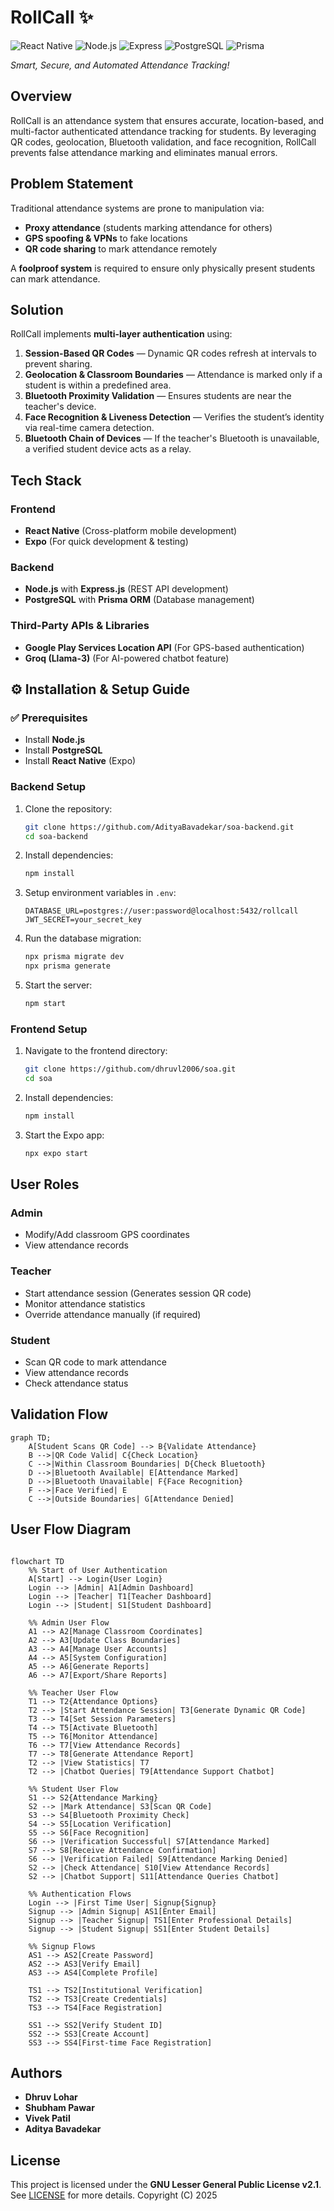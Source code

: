 # RollCall ✨
![React Native](https://img.shields.io/badge/React_Native-61DAFB?style=for-the-badge&logo=react&logoColor=white)
![Node.js](https://img.shields.io/badge/Node.js-339933?style=for-the-badge&logo=nodedotjs&logoColor=white)
![Express](https://img.shields.io/badge/Express-000000?style=for-the-badge&logo=express&logoColor=white)
![PostgreSQL](https://img.shields.io/badge/PostgreSQL-4169E1?style=for-the-badge&logo=postgresql&logoColor=white)
![Prisma](https://img.shields.io/badge/Prisma-2D3748?style=for-the-badge&logo=prisma&logoColor=white)

*Smart, Secure, and Automated Attendance Tracking!*

## **Overview**
RollCall is an attendance system that ensures accurate, location-based, and multi-factor authenticated attendance tracking for students. By leveraging QR codes, geolocation, Bluetooth validation, and face recognition, RollCall prevents false attendance marking and eliminates manual errors.


## **Problem Statement**
Traditional attendance systems are prone to manipulation via:
- **Proxy attendance** (students marking attendance for others)
- **GPS spoofing & VPNs** to fake locations
- **QR code sharing** to mark attendance remotely

A **foolproof system** is required to ensure only physically present students can mark attendance.


## **Solution**
RollCall implements **multi-layer authentication** using:
1. **Session-Based QR Codes** — Dynamic QR codes refresh at intervals to prevent sharing.
2. **Geolocation & Classroom Boundaries** — Attendance is marked only if a student is within a predefined area.
3. **Bluetooth Proximity Validation** — Ensures students are near the teacher's device.
4. **Face Recognition & Liveness Detection** — Verifies the student’s identity via real-time camera detection.
5. **Bluetooth Chain of Devices** — If the teacher's Bluetooth is unavailable, a verified student device acts as a relay.


## Tech Stack

### Frontend
- **React Native** (Cross-platform mobile development)
- **Expo** (For quick development & testing)

### Backend
- **Node.js** with **Express.js** (REST API development)
- **PostgreSQL** with **Prisma ORM** (Database management)

### **Third-Party APIs & Libraries**
- **Google Play Services Location API** (For GPS-based authentication)
- **Groq (Llama-3)** (For AI-powered chatbot feature)

## ⚙️ Installation & Setup Guide

### ✅ Prerequisites
- Install **Node.js**
- Install **PostgreSQL**
- Install **React Native** (Expo)


### Backend Setup
1. Clone the repository:
   ```sh
   git clone https://github.com/AdityaBavadekar/soa-backend.git
   cd soa-backend
   ```
2. Install dependencies:
   ```sh
   npm install
   ```
3. Setup environment variables in `.env`:
   ```env
   DATABASE_URL=postgres://user:password@localhost:5432/rollcall
   JWT_SECRET=your_secret_key
   ```
4. Run the database migration:
   ```sh
   npx prisma migrate dev
   npx prisma generate
   ```
5. Start the server:
   ```sh
   npm start
   ```

### Frontend Setup
1. Navigate to the frontend directory:
   ```sh
   git clone https://github.com/dhruvl2006/soa.git
   cd soa
   ```
2. Install dependencies:
   ```sh
   npm install
   ```
3. Start the Expo app:
   ```sh
   npx expo start
   ```




## User Roles

### **Admin**
- Modify/Add classroom GPS coordinates
- View attendance records

### **Teacher**
- Start attendance session (Generates session QR code)
- Monitor attendance statistics
- Override attendance manually (if required)

### **Student**
- Scan QR code to mark attendance
- View attendance records
- Check attendance status



## **Validation Flow**

```mermaid
graph TD;
    A[Student Scans QR Code] --> B{Validate Attendance}
    B -->|QR Code Valid| C{Check Location}
    C -->|Within Classroom Boundaries| D{Check Bluetooth}
    D -->|Bluetooth Available| E[Attendance Marked]
    D -->|Bluetooth Unavailable| F{Face Recognition}
    F -->|Face Verified| E
    C -->|Outside Boundaries| G[Attendance Denied]
```


## User Flow Diagram

```mermaid

flowchart TD
    %% Start of User Authentication
    A[Start] --> Login{User Login}
    Login --> |Admin| A1[Admin Dashboard]
    Login --> |Teacher| T1[Teacher Dashboard]
    Login --> |Student| S1[Student Dashboard]

    %% Admin User Flow
    A1 --> A2[Manage Classroom Coordinates]
    A2 --> A3[Update Class Boundaries]
    A3 --> A4[Manage User Accounts]
    A4 --> A5[System Configuration]
    A5 --> A6[Generate Reports]
    A6 --> A7[Export/Share Reports]

    %% Teacher User Flow
    T1 --> T2{Attendance Options}
    T2 --> |Start Attendance Session| T3[Generate Dynamic QR Code]
    T3 --> T4[Set Session Parameters]
    T4 --> T5[Activate Bluetooth]
    T5 --> T6[Monitor Attendance]
    T6 --> T7[View Attendance Records]
    T7 --> T8[Generate Attendance Report]
    T2 --> |View Statistics| T7
    T2 --> |Chatbot Queries| T9[Attendance Support Chatbot]

    %% Student User Flow
    S1 --> S2{Attendance Marking}
    S2 --> |Mark Attendance| S3[Scan QR Code]
    S3 --> S4[Bluetooth Proximity Check]
    S4 --> S5[Location Verification]
    S5 --> S6[Face Recognition]
    S6 --> |Verification Successful| S7[Attendance Marked]
    S7 --> S8[Receive Attendance Confirmation]
    S6 --> |Verification Failed| S9[Attendance Marking Denied]
    S2 --> |Check Attendance| S10[View Attendance Records]
    S2 --> |Chatbot Support| S11[Attendance Queries Chatbot]

    %% Authentication Flows
    Login --> |First Time User| Signup{Signup}
    Signup --> |Admin Signup| AS1[Enter Email]
    Signup --> |Teacher Signup| TS1[Enter Professional Details]
    Signup --> |Student Signup| SS1[Enter Student Details]

    %% Signup Flows
    AS1 --> AS2[Create Password]
    AS2 --> AS3[Verify Email]
    AS3 --> AS4[Complete Profile]

    TS1 --> TS2[Institutional Verification]
    TS2 --> TS3[Create Credentials]
    TS3 --> TS4[Face Registration]

    SS1 --> SS2[Verify Student ID]
    SS2 --> SS3[Create Account]
    SS3 --> SS4[First-time Face Registration]

```


## **Authors**
- **Dhruv Lohar**
- **Shubham Pawar**
- **Vivek Patil**
- **Aditya Bavadekar**


## **License**
This project is licensed under the **GNU Lesser General Public License v2.1**. See [LICENSE](/LICENSE) for more details.
 Copyright (C) 2025
